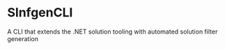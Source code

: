 # SlnfgenCLI
A CLI that extends the .NET solution tooling with automated solution filter generation
